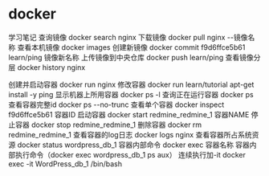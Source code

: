 # docker
学习笔记
查询镜像 docker search nginx
下载镜像 docker pull nginx --镜像名称
查看本机镜像 docker images
创建新镜像 docker commit f9d6ffce5b61 learn/ping 镜像新名称
上传镜像到中央仓库 docker push learn/ping 
查看镜像分层 docker history nginx

创建并启动容器 docker run nginx 
修改容器 docker run learn/tutorial apt-get install -y ping
显示机器上所用容器 docker ps -l
查询正在运行容器 docker ps
查看容器完整id docker ps --no-trunc
查看单个容器 docker inspect f9d6ffce5b61 容器ID
启动容器 docker start redmine_redmine_1 容器NAME
停止容器 docker stop redmine_redmine_1
删除容器 docker rm redmine_redmine_1
查看容器的log日志 docker logs nginx 
查看容器所占系统资源 docker status wordpress_db_1
容器内部命令 docker exec 容器名称 容器内部执行命令（docker exec wordpress_db_1 ps aux）
连续执行加-it docker exec -it WordPress_db_1 /bin/bash





